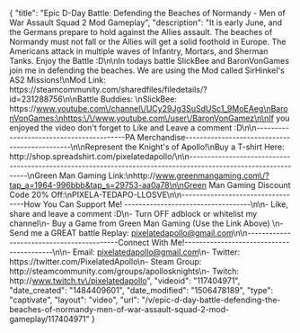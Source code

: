 {
    "title": "Epic D-Day Battle: Defending the Beaches of Normandy - Men of War Assault Squad 2 Mod Gameplay",
    "description": "It is early June, and the Germans prepare to hold against the Allies assault.  The beaches of Normandy must not fall or the Allies will get a solid foothold in Europe.  The Americans attack in multiple waves of Infantry, Mortars, and Sherman Tanks.  Enjoy the Battle :D\n\nIn todays battle SlickBee and BaronVonGames join me in defending the beaches.  We are using the Mod called SirHinkel's AS2 Missions!\nMod Link: https:\/\/steamcommunity.com\/sharedfiles\/filedetails\/?id=231288756\n\nBattle Buddies: \nSlickBee: https:\/\/www.youtube.com\/channel\/UCy29Jg3SuSdUSc1_9MoEAeg\nBaronVonGames:\nhttps:\/\/www.youtube.com\/user\/BaronVonGamez\n\nIf you enjoyed the video don't forget to Like and Leave a comment :D\n\n-----------------------------------------PA Merchandise----------------------------------------------\n\nRepresent the Knight's of Apollo!\nBuy a T-shirt Here: http:\/\/shop.spreadshirt.com\/pixelatedapollo\/\n\n---------------------------------------------------------------------------------------------------------------\nGreen Man Gaming Link:\nhttp:\/\/www.greenmangaming.com\/?tap_a=1964-996bbb&tap_s=29753-aa0a78\n\nGreen Man Gaming Discount Code 20% Off:\nPIXELA-TEDAPO-LLOSVE\n\n----------------------------------How You Can Support Me! -----------------------------------\n\n- Like, share and leave a comment :D\n- Turn OFF adblock or whitelist my channel\n- Buy a Game from Green Man Gaming (Use the Link Above) \n- Send me a GREAT battle Replay: pixelatedapollo@gmail.com\n\n------------------------------------------Connect With Me!-----------------------------------------\n\n- Email: pixelatedapollo@gmail.com\n- Twitter: https:\/\/twitter.com\/PixelatedApollo\n- Steam Group:  http:\/\/steamcommunity.com\/groups\/apollosknights\n- Twitch: http:\/\/www.twitch.tv\/pixelatedapollo",
    "videoid": "117404971",
    "date_created": "1484409601",
    "date_modified": "1506478189",
    "type": "captivate",
    "layout": "video",
    "url": "\/v\/epic-d-day-battle-defending-the-beaches-of-normandy-men-of-war-assault-squad-2-mod-gameplay\/117404971"
}